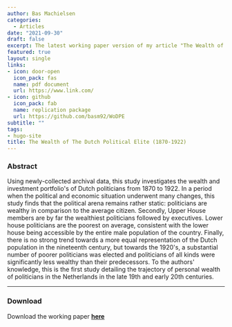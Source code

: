 ```yaml
---
author: Bas Machielsen
categories:
  - Articles
date: "2021-09-30"
draft: false
excerpt: The latest working paper version of my article "The Wealth of The Dutch Political Elite (1870-1922)" 
featured: true
layout: single
links:
- icon: door-open
  icon_pack: fas
  name: pdf document
  url: https://www.link.com/
- icon: github
  icon_pack: fab
  name: replication package
  url: https://github.com/basm92/WoDPE
subtitle: ""
tags:
- hugo-site
title: The Wealth of The Dutch Political Elite (1870-1922)
---
```


### Abstract

Using newly-collected archival data, this study investigates the wealth and investment portfolio's of Dutch politicians from 1870 to 1922. In a period when the political and economic situation underwent many changes, this study finds that the political arena remains rather static: politicians are wealthy in comparison to the average citizen. Secondly, Upper House members are by far the wealthiest politicians followed by executives. Lower house politicians are the poorest on average, consistent with the lower house being accessible by the entire male population of the country. Finally, there is no strong trend towards a more equal representation of the Dutch population in the nineteenth century, but towards the 1920's, a substantial number of poorer politicians was elected and politicians of all kinds were significantly less wealthy than their predecessors. To the authors' knowledge, this is the first study detailing the trajectory of personal wealth of politicians in the Netherlands in the late 19th and early 20th centuries.

---

### Download

Download the working paper [**here**](www.link.com)
  